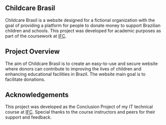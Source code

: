 ## Childcare Brasil

Childcare Brasil is a website designed for a fictional organization with the goal of providing a platform for people to donate money to support Brazilian children and schools. This project was developed for academic purposes as part of the coursework at <a href='https://ifc.edu.br/'>IFC</a>.

## Project Overview

The aim of Childcare Brasil is to create an easy-to-use and secure website where donors can contribute to improving the lives of children and enhancing educational facilities in Brazil. The website main goal is to facilitate donations.


## Acknowledgements

This project was developed as the Conclusion Project of my IT technical course at <a href='https://ifc.edu.br/'>IFC</a>.
Special thanks to the course instructors and peers for their support and feedback.

<!--# projeto-childcarebrasil

## 1
```
cd server
```

### 2
```
npm i
```

### 3
```
npx prisma generate
```
### 4
```
npm run start
```

### 5
```
cd ..
```

### 7
```
cd client
```

### 6
```
npm i
```

### 7
```
npm run serve
```

### Customize configuration
See [Configuration Reference](https://cli.vuejs.org/config/).
